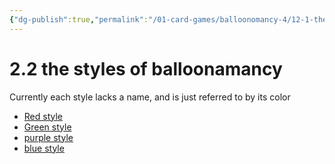```yaml
---
{"dg-publish":true,"permalink":"/01-card-games/balloonomancy-4/12-1-the-styles-of-balloonamancy/"}
---
```



# 2.2 the styles of balloonamancy
Currently each style lacks a name, and is just referred to by its color

- [Red style](https://balloonomancy-v4.vercel.app/01-card-games/balloonomancy-4/12-2-about-red-style/)
- [Green style]()
- [purple style]()
- [blue style]()